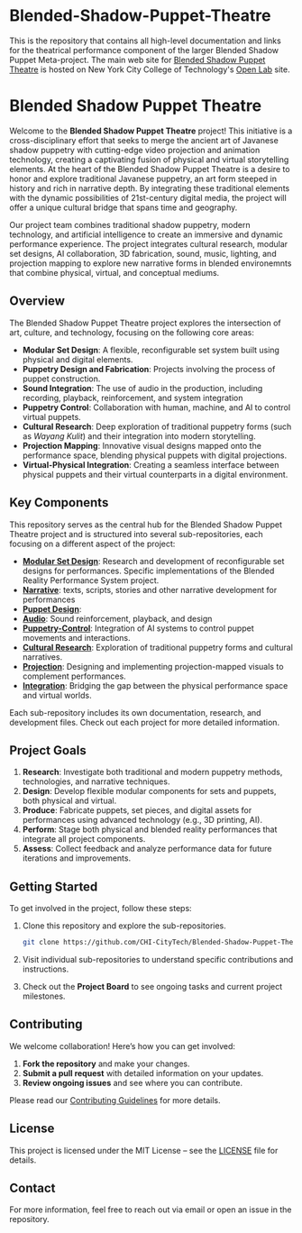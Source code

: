 # Blended-Shadow-Puppet-Theatre
This is the repository that contains all high-level documentation and links for the theatrical performance component of the larger Blended Shadow Puppet Meta-project.
The main web site for [Blended Shadow Puppet Theatre](https://openlab.citytech.cuny.edu/wayang2024/) is hosted on New York City College of Technology's [Open Lab](https://openlab.citytech.cuny.edu/) site.

# Blended Shadow Puppet Theatre

Welcome to the **Blended Shadow Puppet Theatre** project! This initiative is a cross-disciplinary effort that seeks to merge the ancient art of Javanese shadow puppetry with cutting-edge video projection and animation technology, creating a captivating fusion of physical and virtual storytelling elements. At the heart of the Blended Shadow Puppet Theatre is a desire to honor and explore traditional Javanese puppetry, an art form steeped in history and rich in narrative depth. By integrating these traditional elements with the dynamic possibilities of 21st-century digital media, the project will offer a unique cultural bridge that spans time and geography. 

Our project team combines traditional shadow puppetry, modern technology, and artificial intelligence to create an immersive and dynamic performance experience. The project integrates cultural research, modular set designs, AI collaboration, 3D fabrication, sound, music, lighting, and projection mapping to explore new narrative forms in blended environemnts that combine physical, virtual, and conceptual mediums.

## Overview

The Blended Shadow Puppet Theatre project explores the intersection of art, culture, and technology, focusing on the following core areas:

- **Modular Set Design**: A flexible, reconfigurable set system built using physical and digital elements.
- **Puppetry Design and Fabrication**: Projects involving the process of puppet construction.
- **Sound Integration**: The use of audio in the production, including recording, playback, reinforcement, and system integration
- **Puppetry Control**: Collaboration with human, machine, and AI to control virtual puppets.
- **Cultural Research**: Deep exploration of traditional puppetry forms (such as *Wayang Kulit*) and their integration into modern storytelling.
- **Projection Mapping**: Innovative visual designs mapped onto the performance space, blending physical puppets with digital projections.
- **Virtual-Physical Integration**: Creating a seamless interface between physical puppets and their virtual counterparts in a digital environment.

## Key Components

This repository serves as the central hub for the Blended Shadow Puppet Theatre project and is structured into several sub-repositories, each focusing on a different aspect of the project:

- [**Modular Set Design**](https://github.com/CHI-CityTech/Blended-Shadow-Puppet-Theatre/tree/main/Modular-Set-Design): Research and development of reconfigurable set designs for performances. Specific implementations of the Blended Reality Performance System project.
- [**Narrative**](https://github.com/CHI-CityTech/Blended-Shadow-Puppet-Theatre/tree/main/Narrative): texts, scripts, stories and other narrative development for performances
- [**Puppet Design**](https://github.com/CHI-CityTech/Blended-Shadow-Puppet-Theatre/tree/main/Puppetry-Design): 
- [**Audio**](https://github.com/CHI-CityTech/Blended-Shadow-Puppet-Theatre/tree/main/Audio): Sound reinforcement, playback, and design
- [**Puppetry-Control**](https://github.com/CHI-CityTech/Blended-Shadow-Puppet-Theatre/tree/main/Puppetry-Control): Integration of AI systems to control puppet movements and interactions.
- [**Cultural Research**](https://github.com/CHI-CityTech/Blended-Shadow-Puppet-Theatre/tree/main/Cultural-Research): Exploration of traditional puppetry forms and cultural narratives.
- [**Projection**](https://github.com/CHI-CityTech/Blended-Shadow-Puppet-Theatre/tree/main/Projection): Designing and implementing projection-mapped visuals to complement performances.
- [**Integration**](https://github.com/CHI-CityTech/Virtual-Physical-Integration): Bridging the gap between the physical performance space and virtual worlds.

Each sub-repository includes its own documentation, research, and development files. Check out each project for more detailed information.

## Project Goals

1. **Research**: Investigate both traditional and modern puppetry methods, technologies, and narrative techniques.
2. **Design**: Develop flexible modular components for sets and puppets, both physical and virtual.
3. **Produce**: Fabricate puppets, set pieces, and digital assets for performances using advanced technology (e.g., 3D printing, AI).
4. **Perform**: Stage both physical and blended reality performances that integrate all project components.
5. **Assess**: Collect feedback and analyze performance data for future iterations and improvements.

## Getting Started

To get involved in the project, follow these steps:

1. Clone this repository and explore the sub-repositories.

   ```bash
   git clone https://github.com/CHI-CityTech/Blended-Shadow-Puppet-Theatre.git
2. Visit individual sub-repositories to understand specific contributions and instructions.
3. Check out the **Project Board** to see ongoing tasks and current project milestones.

## Contributing

We welcome collaboration! Here’s how you can get involved:

1. **Fork the repository** and make your changes.
2. **Submit a pull request** with detailed information on your updates.
3. **Review ongoing issues** and see where you can contribute.

Please read our [Contributing Guidelines](CONTRIBUTING.md) for more details.

## License

This project is licensed under the MIT License – see the [LICENSE](LICENSE) file for details.

## Contact

For more information, feel free to reach out via email or open an issue in the repository.
